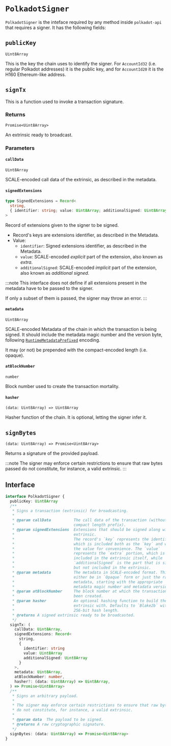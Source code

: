 # `PolkadotSigner`

`PolkadotSigner` is the inteface required by any method inside `polkadot-api` that requires a signer. It has the following fields:

## `publicKey`

`Uint8Array`

This is the key the chain uses to identify the signer. For `AccountId32` (i.e. regular Polkadot addresses) it is the public key, and for `AccountId20` it is the H160 Ethereum-like address.

## `signTx`

This is a function used to invoke a transaction signature.

### Returns

`Promise<Uint8Array>`

An extrinsic ready to broadcast.

### Parameters

#### `callData`

`Uint8Array`

SCALE-encoded call data of the extrinsic, as described in the metadata.

#### `signedExtensions`

```ts
type SignedExtensions = Record<
  string,
  { identifier: string; value: Uint8Array; additionalSigned: Uint8Array }
>
```

Record of extensions given to the signer to be signed.

- Record's keys are extensions identifier, as described in the Metadata.
- Value:
  - `identifier`: Signed extensions identifier, as described in the Metadata.
  - `value`: SCALE-encoded _explicit_ part of the extension, also known as _extra_.
  - `additionalSigned`: SCALE-encoded _implicit_ part of the extension, also known as _additional signed_.

:::note
This interface does not define if all extensions present in the metadata have to be passed to the signer.

If only a subset of them is passed, the signer may throw an error.
:::

#### `metadata`

`Uint8Array`

SCALE-encoded Metadata of the chain in which the transaction is being signed. It should include the metadata magic number and the version byte, following [`RuntimeMetadataPrefixed`](https://github.com/paritytech/frame-metadata/blob/f3338dc3a101fc276dac2bc0f567c8cdf85a85ce/frame-metadata/src/lib.rs#L89) encoding.

It may (or not) be prepended with the compact-encoded length (i.e. opaque).

#### `atBlockNumber`

`number`

Block number used to create the transaction mortality.

#### `hasher`

`(data: Uint8Array) => Uint8Array`

Hasher function of the chain. It is optional, letting the signer infer it.

## `signBytes`

`(data: Uint8Array) => Promise<Uint8Array>`

Returns a signature of the provided payload.

:::note
The signer may enforce certain restrictions to ensure that raw bytes passed do not constitute, for instance, a valid extrinsic.
:::

## Interface

```ts
interface PolkadotSigner {
  publicKey: Uint8Array
  /**
   * Signs a transaction (extrinsic) for broadcasting.
   *
   * @param callData          The call data of the transaction (without the
   *                          compact length prefix).
   * @param signedExtensions  Extensions that should be signed along with the
   *                          extrinsic.
   *                          The record's `key` represents the identifier,
   *                          which is included both as the `key` and within
   *                          the value for convenience. The `value`
   *                          represents the `extra` portion, which is
   *                          included in the extrinsic itself, while
   *                          `additionalSigned` is the part that is signed
   *                          but not included in the extrinsic.
   * @param metadata          The metadata in SCALE-encoded format. This can
   *                          either be in `Opaque` form or just the raw
   *                          metadata, starting with the appropriate
   *                          metadata magic number and metadata version.
   * @param atBlockNumber     The block number at which the transaction has
   *                          been created.
   * @param hasher            An optional hashing function to build the
   *                          extrinsic with. Defaults to `Blake2b` with a
   *                          256-bit hash length.
   * @returns A signed extrinsic ready to be broadcasted.
   */
  signTx: (
    callData: Uint8Array,
    signedExtensions: Record<
      string,
      {
        identifier: string
        value: Uint8Array
        additionalSigned: Uint8Array
      }
    >,
    metadata: Uint8Array,
    atBlockNumber: number,
    hasher?: (data: Uint8Array) => Uint8Array,
  ) => Promise<Uint8Array>
  /**
   * Signs an arbitrary payload.
   *
   * The signer may enforce certain restrictions to ensure that raw bytes passed
   * do not constitute, for instance, a valid extrinsic.
   *
   * @param data  The payload to be signed.
   * @returns A raw cryptographic signature.
   */
  signBytes: (data: Uint8Array) => Promise<Uint8Array>
}
```
